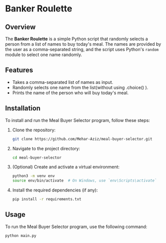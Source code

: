 # Banker Roulette

## Overview

The **Banker Roulette** is a simple Python script that randomly selects a person from a list of names to buy today's meal. The names are provided by the user as a comma-separated string, and the script uses Python's `random` module to select one name randomly.

## Features

- Takes a comma-separated list of names as input.
- Randomly selects one name from the list(without using .choice() ).
- Prints the name of the person who will buy today's meal.

## Installation

To install and run the Meal Buyer Selector program, follow these steps:

1. Clone the repository:
    ```sh
    git clone https://github.com/Mehar-Aziz/meal-buyer-selector.git
    ```
2. Navigate to the project directory:
    ```sh
    cd meal-buyer-selector
    ```
3. (Optional) Create and activate a virtual environment:
    ```sh
    python3 -m venv env
    source env/bin/activate  # On Windows, use `env\Scripts\activate`
    ```
4. Install the required dependencies (if any):
    ```sh
    pip install -r requirements.txt
    ```

## Usage

To run the Meal Buyer Selector program, use the following command:
```sh
python main.py
